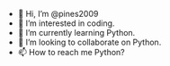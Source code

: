 - 👋 Hi, I’m @pines2009
- 👀 I’m interested in coding.
- 🌱 I’m currently learning Python.
- 💞️ I’m looking to collaborate on Python.
- 📫 How to reach me Python?

<!---
pines2009/pines2009 is a ✨ special ✨ repository because its `README.md` (this file) appears on your GitHub profile.
You can click the Preview link to take a look at your changes.
--->
